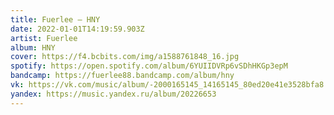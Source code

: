 ```yaml
---
title: Fuerlee — HNY
date: 2022-01-01T14:19:59.903Z
artist: Fuerlee
album: HNY
cover: https://f4.bcbits.com/img/a1588761848_16.jpg
spotify: https://open.spotify.com/album/6YUIIDVRp6vSDhHKGp3epM
bandcamp: https://fuerlee88.bandcamp.com/album/hny
vk: https://vk.com/music/album/-2000165145_14165145_80ed20e41e3528bfa8
yandex: https://music.yandex.ru/album/20226653
---
```

